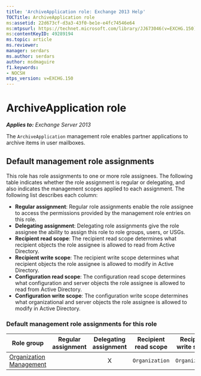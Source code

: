 ```yaml
---
title: 'ArchiveApplication role: Exchange 2013 Help'
TOCTitle: ArchiveApplication role
ms:assetid: 22d673cf-d3a3-43f0-be1e-e4fc74546e64
ms:mtpsurl: https://technet.microsoft.com/library/JJ673046(v=EXCHG.150)
ms:contentKeyID: 49289194
ms.topic: article
ms.reviewer: 
manager: serdars
ms.author: serdars
author: msdmaguire
f1.keywords:
- NOCSH
mtps_version: v=EXCHG.150
---
```


# ArchiveApplication role

_**Applies to:** Exchange Server 2013_

The `ArchiveApplication` management role enables partner applications to archive items in user mailboxes.

## Default management role assignments

This role has role assignments to one or more role assignees. The following table indicates whether the role assignment is regular or delegating, and also indicates the management scopes applied to each assignment. The following list describes each column:

- **Regular assignment**: Regular role assignments enable the role assignee to access the permissions provided by the management role entries on this role.
- **Delegating assignment**: Delegating role assignments give the role assignee the ability to assign this role to role groups, users, or USGs.
- **Recipient read scope**: The recipient read scope determines what recipient objects the role assignee is allowed to read from Active Directory.
- **Recipient write scope**: The recipient write scope determines what recipient objects the role assignee is allowed to modify in Active Directory.
- **Configuration read scope**: The configuration read scope determines what configuration and server objects the role assignee is allowed to read from Active Directory.
- **Configuration write scope**: The configuration write scope determines what organizational and server objects the role assignee is allowed to modify in Active Directory.

### Default management role assignments for this role

|Role group|Regular assignment|Delegating assignment|Recipient read scope|Recipient write scope|Configuration read scope|Configuration write scope|
|---|:---:|:---:|---|---|---|---|
|[Organization Management](organization-management-exchange-2013-help.md)||X|`Organization`|`Organization`|`OrganizationConfig`|`OrganizationConfig`|
